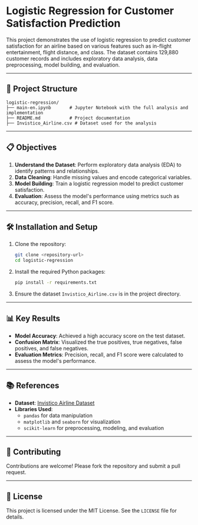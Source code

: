 # Logistic Regression for Customer Satisfaction Prediction

This project demonstrates the use of logistic regression to predict customer satisfaction for an airline based on various features such as in-flight entertainment, flight distance, and class. The dataset contains 129,880 customer records and includes exploratory data analysis, data preprocessing, model building, and evaluation.

---

## 📂 Project Structure

```
logistic-regression/
├── main-en.ipynb       # Jupyter Notebook with the full analysis and implementation
├── README.md           # Project documentation
├── Invistico_Airline.csv # Dataset used for the analysis
```

---

## 📋 Objectives

1. **Understand the Dataset**: Perform exploratory data analysis (EDA) to identify patterns and relationships.
2. **Data Cleaning**: Handle missing values and encode categorical variables.
3. **Model Building**: Train a logistic regression model to predict customer satisfaction.
4. **Evaluation**: Assess the model's performance using metrics such as accuracy, precision, recall, and F1 score.

---

## 🛠️ Installation and Setup

1. Clone the repository:
   ```bash
   git clone <repository-url>
   cd logistic-regression
   ```

2. Install the required Python packages:
   ```bash
   pip install -r requirements.txt
   ```

3. Ensure the dataset `Invistico_Airline.csv` is in the project directory.

---

## 📊 Key Results

- **Model Accuracy**: Achieved a high accuracy score on the test dataset.
- **Confusion Matrix**: Visualized the true positives, true negatives, false positives, and false negatives.
- **Evaluation Metrics**: Precision, recall, and F1 score were calculated to assess the model's performance.

---

## 📚 References

- **Dataset**: [Invistico Airline Dataset](#)
- **Libraries Used**:
  - `pandas` for data manipulation
  - `matplotlib` and `seaborn` for visualization
  - `scikit-learn` for preprocessing, modeling, and evaluation

---

## 🤝 Contributing

Contributions are welcome! Please fork the repository and submit a pull request.

---

## 📜 License

This project is licensed under the MIT License. See the `LICENSE` file for details.